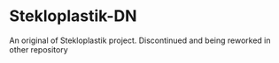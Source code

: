 # Stekloplastik-DN
An original of Stekloplastik project. Discontinued and being reworked in other repository
